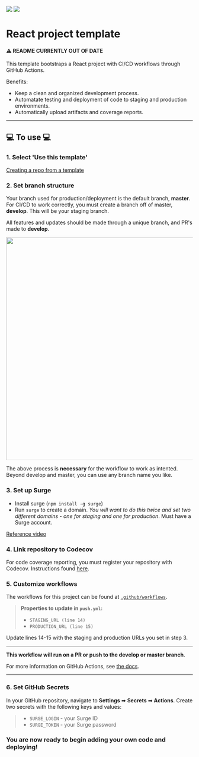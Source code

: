 ![](https://github.com/cwaymeyer/react_deployment_template/actions/workflows/dev.yml/badge.svg?branch=develop&event=push)
![](https://github.com/cwaymeyer/react_deployment_template/actions/workflows/prod.yml/badge.svg?branch=master&event=push)

# React project template

#### ⚠ README CURRENTLY OUT OF DATE

This template bootstraps a React project with CI/CD workflows through GitHub Actions.

Benefits:

- Keep a clean and organized development process.
- Automatate testing and deployment of code to staging and production environments.
- Automatically upload artifacts and coverage reports.

<hr />

## 💻 To use 💻

### 1. Select 'Use this template'

[Creating a repo from a template](https://docs.github.com/en/repositories/creating-and-managing-repositories/creating-a-repository-from-a-template#creating-a-repository-from-a-template)

### 2. Set branch structure

Your branch used for production/deployment is the default branch, <b>master</b>. For CI/CD to work correctly, you must create a branch off of master, <b>develop</b>. This will be your staging branch.

All features and updates should be made through a unique branch, and PR's made to <b>develop</b>.

<img src="./branches_flow.jpg" width="600"/>

The above process is <b>necessary</b> for the workflow to work as intented. Beyond develop and master, you can use any branch name you like.

### 3. Set up Surge

- Install surge (`npm install -g surge`)
- Run `surge` to create a domain. <i>You will want to do this twice and set two different domains - one for staging and one for production</i>. Must have a Surge account.

[Reference video](https://www.youtube.com/watch?v=-EjdMvYPSVU&t=55s)

### 4. Link repository to Codecov

For code coverage reporting, you must register your repository with Codecov. Instructions found [here](https://docs.codecov.com/docs).

### 5. Customize workflows

The workflows for this project can be found at [`.github/workflows`](https://github.com/cwaymeyer/react_deployment_template/blob/master/.github/workflows).

> <b>Properties to update in `push.yml`:</b>
>
> - `STAGING_URL (line 14)`
> - `PRODUCTION_URL (line 15)`

Update lines 14-15 with the staging and production URLs you set in step 3.

<hr />

<b>This workflow will run on a PR or push to the develop or master branch</b>.

For more information on GitHub Actions, see [the docs](https://docs.github.com/en/actions).

<hr />

### 6. Set GitHub Secrets

In your GitHub repository, navigate to <b>Settings</b> ➡ <b>Secrets</b> ➡ <b>Actions</b>. Create two secrets with the following keys and values:

> - `SURGE_LOGIN` - your Surge ID
> - `SURGE_TOKEN` - your Surge password

### You are now ready to begin adding your own code and deploying!

